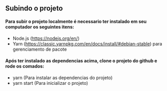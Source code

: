 ## Subindo o projeto 

#### Para subir o projeto localmente é necessario ter instalado em seu computador os seguintes itens:
- Node.js (https://nodejs.org/en/)
- Yarn (https://classic.yarnpkg.com/en/docs/install/#debian-stable) para gerenciamento de pacote

#### Após ter instalado as dependencias acima, clone o projeto do github e rode os comados:
- yarn (Para instalar as dependencias do projeto)
- yarn start (Para inicializar o projeto)
